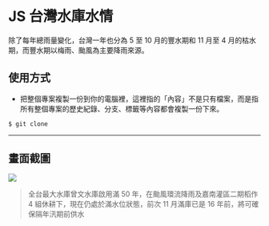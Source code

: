 # JS 台灣水庫水情

除了每年總雨量變化，台灣一年也分為 5 至 10 月的豐水期和 11 月至 4 月的枯水期，而豐水期以梅雨、颱風為主要降雨來源。

## 使用方式
- 把整個專案複製一份到你的電腦裡，這裡指的「內容」不是只有檔案，而是指所有整個專案的歷史紀錄、分支、標籤等內容都會複製一份下來。
```sh
$ git clone
```

----

## 畫面截圖
![](https://i.imgur.com/3M7QBHS.png)
> 全台最大水庫曾文水庫啟用滿 50 年，在颱風環流降雨及嘉南灌區二期稻作 4 組休耕下，現在仍處於滿水位狀態，前次 11 月滿庫已是 16 年前，將可確保隔年汛期前供水
